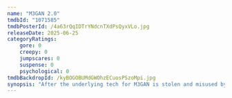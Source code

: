 ```yaml
---
name: "M3GAN 2.0"
tmdbId: "1071585"
tmdbPosterId: /4a63rQqIDTrYNdcnTXdPsQyxVLo.jpg
releaseDate: 2025-06-25
categoryRatings:
    gore: 0
    creepy: 0
    jumpscares: 0
    suspense: 0
    psychological: 0
tmdbBackdropId: /kyBOGOBUMdGWOhzECuosPSzoMpi.jpg
synopsis: "After the underlying tech for M3GAN is stolen and misused by a powerful defense contractor to create a military-grade weapon known as Amelia, M3GAN's creator Gemma realizes that the only option is to resurrect M3GAN and give her a few upgrades, making her faster, stronger, and more lethal."
---
```

